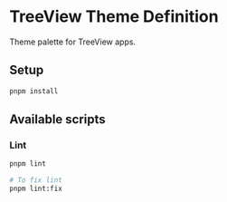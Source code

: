 # TreeView Theme Definition

Theme palette for TreeView apps.

## Setup

```bash
pnpm install
```

## Available scripts

### Lint

```bash
pnpm lint

# To fix lint
pnpm lint:fix
```
